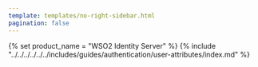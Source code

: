 ```yaml
---
template: templates/no-right-sidebar.html
pagination: false
---
```


{% set product_name = "WSO2 Identity Server" %}
{% include "../../../../../../includes/guides/authentication/user-attributes/index.md" %}